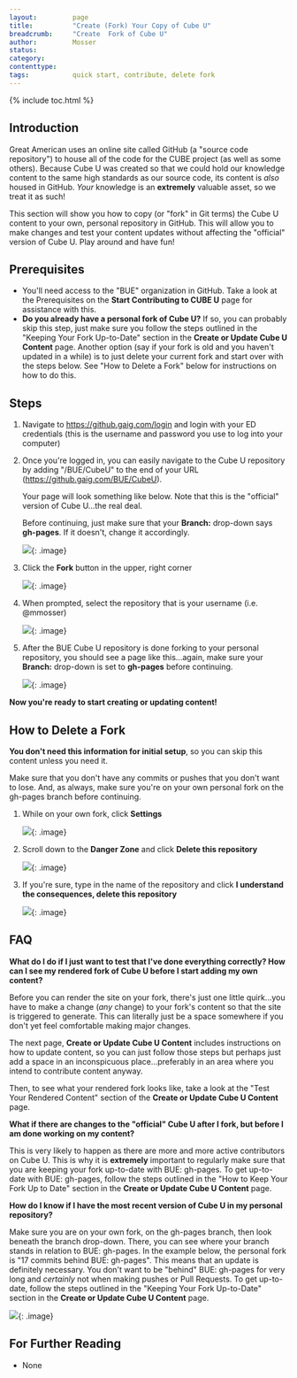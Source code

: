 ```yaml
---
layout:         page
title:          "Create (Fork) Your Copy of Cube U"
breadcrumb:     "Create  Fork of Cube U"
author:         Mosser
status:
category:
contenttype:
tags:           quick start, contribute, delete fork
---
```


{% include toc.html %}

## Introduction
Great American uses an online site called GitHub (a "source code repository") to house all of the code for the CUBE project
(as well as some others). Because Cube U was created so that we could hold our knowledge content to the same high standards as
our source code, its content is *also* housed in GitHub.  *Your* knowledge is an **extremely** valuable asset, so we treat it as such!

This section will show you how to copy (or "fork" in Git terms) the Cube U content to your own, personal repository in GitHub. This
will allow you to make changes and test your content updates without affecting the "official" version of Cube U. Play around
and have fun!

## Prerequisites

* You'll need access to the "BUE" organization in GitHub.  Take a look at the Prerequisites on the **Start Contributing to CUBE U**
page for assistance with this.
* **Do you already have a personal fork of Cube U?**  If so, you can probably skip this step, just make sure you follow the steps
outlined in the "Keeping Your Fork Up-to-Date" section in the **Create or Update Cube U Content** page.  Another option (say if
your fork is old and you haven't updated in a while) is to just delete your current fork and start over with the steps below. See "How to Delete a Fork"
below for instructions on how to do this.

## Steps

1. Navigate to <https://github.gaig.com/login> and login with your ED credentials (this is the username and password you
use to log into your computer)

2. Once you're logged in, you can easily navigate to the Cube U repository by adding "/BUE/CubeU" to the end of your URL (<https://github.gaig.com/BUE/CubeU>).

    Your page will look something like below.  Note that this is the "official" version of Cube U...the real deal.

    Before continuing, just make sure that your **Branch:** drop-down says **gh-pages**.  If it doesn't, change it accordingly.

    ![](images/BUERepository.png){: .image}

3. Click the **Fork** button in the upper, right corner

    ![](images/ForkBUERepo.png){: .image}

4. When prompted, select the repository that is your username (i.e. @mmosser)

    ![](images/ChooseYourRepo.png){: .image}

5. After the BUE Cube U repository is done forking to your personal repository, you should see a page like this...again,
make sure your  **Branch:** drop-down is set to **gh-pages** before continuing.

    ![](../images/YourPersonalRepo.png){: .image}

**Now you're ready to start creating or updating content!**

## How to Delete a Fork

**You don't need this information for initial setup**, so you can skip this content unless you need it.

Make sure that you don't have any commits or pushes that you don't want to lose.  And, as always, make sure you're on
your own personal fork on the gh-pages branch before continuing.

1.  While on your own fork, click **Settings**

    ![](images/Settings.png){: .image}

2. Scroll down to the **Danger Zone** and click **Delete this repository**

    ![](images/DangerZone.png){: .image}

3. If you're sure, type in the name of the repository and click **I understand the consequences, delete this repository**

    ![](images/ConfirmDeleteRepository.png){: .image}

## FAQ

**What do I do if I just want to test that I've done everything correctly? How can I see my rendered fork of Cube U before I start adding
my own content?**

Before you can render the site on your fork, there's just one little quirk...you have to make a change (*any* change) to your fork's
content so that the site is triggered to generate. This can literally just be a space somewhere if you don't yet feel comfortable making
major changes.

The next page, **Create or Update Cube U Content** includes instructions on how to update content, so you can just follow those steps
but perhaps just add a space in an inconspicuous place...preferably in an area where you intend to contribute content anyway.

Then, to see what your rendered fork looks like, take a look at the "Test Your Rendered Content" section of the **Create or Update Cube U Content**
page.

**What if there are changes to the "official" Cube U after I fork, but before I am done working on my content?**

This is very likely to happen as there are more and more active contributors on Cube U. This is why it is **extremely** important
to regularly make sure that you are keeping your fork up-to-date with BUE: gh-pages. To get up-to-date with BUE: gh-pages, follow
the steps outlined in the "How to Keep Your Fork Up to Date" section in the **Create or Update Cube U Content** page.

**How do I know if I have the most recent version of Cube U in my personal repository?**

Make sure you are on your own fork, on the gh-pages branch, then look beneath the branch drop-down.  There, you can see where your branch stands
in relation to BUE: gh-pages.  In the example below, the personal fork is "17 commits behind BUE: gh-pages".  This means that an
update is definitely necessary.  You don't want to be "behind" BUE: gh-pages for very long and *certainly* not when making pushes
or Pull Requests. To get up-to-date, follow the steps outlined in the "Keeping Your Fork Up-to-Date" section in the **Create or
Update Cube U Content** page.

![](images/HowCurrentYourForkIs.png){: .image}

## For Further Reading

* None

